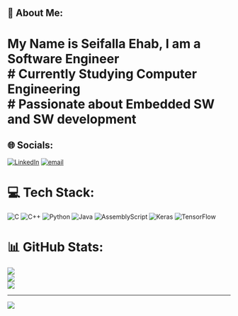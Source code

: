## 💫 About Me:
# My Name is Seifalla Ehab, I am a Software Engineer<br># Currently Studying Computer Engineering<br># Passionate about Embedded SW and SW development


## 🌐 Socials:
[![LinkedIn](https://img.shields.io/badge/LinkedIn-%230077B5.svg?logo=linkedin&logoColor=white)](https://linkedin.com/in/https://www.linkedin.com/in/seif-ehab-51a549268/) [![email](https://img.shields.io/badge/Email-D14836?logo=gmail&logoColor=white)](mailto:semaziz2003@gmail.com) 

# 💻 Tech Stack:
![C](https://img.shields.io/badge/c-%2300599C.svg?style=for-the-badge&logo=c&logoColor=white) ![C++](https://img.shields.io/badge/c++-%2300599C.svg?style=for-the-badge&logo=c%2B%2B&logoColor=white) ![Python](https://img.shields.io/badge/python-3670A0?style=for-the-badge&logo=python&logoColor=ffdd54) ![Java](https://img.shields.io/badge/java-%23ED8B00.svg?style=for-the-badge&logo=openjdk&logoColor=white) ![AssemblyScript](https://img.shields.io/badge/assembly%20script-%23000000.svg?style=for-the-badge&logo=assemblyscript&logoColor=white) ![Keras](https://img.shields.io/badge/Keras-%23D00000.svg?style=for-the-badge&logo=Keras&logoColor=white) ![TensorFlow](https://img.shields.io/badge/TensorFlow-%23FF6F00.svg?style=for-the-badge&logo=TensorFlow&logoColor=white)
# 📊 GitHub Stats:
![](https://github-readme-stats.vercel.app/api?username=seifehab11-8&theme=dark&hide_border=false&include_all_commits=false&count_private=false)<br/>
![](https://github-readme-streak-stats.herokuapp.com/?user=seifehab11-8&theme=dark&hide_border=false)<br/>
![](https://github-readme-stats.vercel.app/api/top-langs/?username=seifehab11-8&theme=dark&hide_border=false&include_all_commits=false&count_private=false&layout=compact)

---
[![](https://visitcount.itsvg.in/api?id=seifehab11-8&icon=0&color=0)](https://visitcount.itsvg.in)

<!-- Proudly created with GPRM ( https://gprm.itsvg.in ) -->
